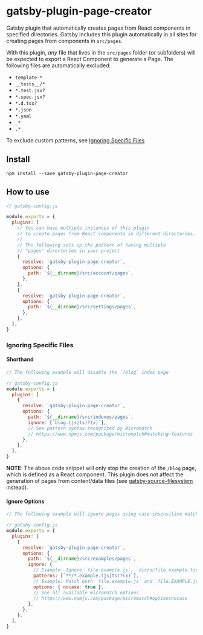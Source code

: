 # gatsby-plugin-page-creator

Gatsby plugin that automatically creates pages from React components in specified directories. Gatsby
includes this plugin automatically in all sites for creating pages from components in `src/pages`.

With this plugin, _any_ file that lives in the `src/pages` folder (or subfolders) will be expected to export a React Component to generate a Page. The following files are automatically excluded:

- `template-*`
- `__tests__/*`
- `*.test.jsx?`
- `*.spec.jsx?`
- `*.d.tsx?`
- `*.json`
- `*.yaml`
- `_*`
- `.*`

To exclude custom patterns, see [Ignoring Specific Files](#ignoring-specific-files)

## Install

`npm install --save gatsby-plugin-page-creator`

## How to use

```javascript
// gatsby-config.js

module.exports = {
  plugins: [
    // You can have multiple instances of this plugin
    // to create pages from React components in different directories.
    //
    // The following sets up the pattern of having multiple
    // "pages" directories in your project
    {
      resolve: `gatsby-plugin-page-creator`,
      options: {
        path: `${__dirname}/src/account/pages`,
      },
    },
    {
      resolve: `gatsby-plugin-page-creator`,
      options: {
        path: `${__dirname}/src/settings/pages`,
      },
    },
  ],
}
```

### Ignoring Specific Files

#### Shorthand

```javascript
// The following example will disable the `/blog` index page

// gatsby-config.js
module.exports = {
  plugins: [
    {
      resolve: `gatsby-plugin-page-creator`,
      options: {
        path: `${__dirname}/src/indexes/pages`,
        ignore: [`blog.(js|ts)?(x)`],
        // See pattern syntax recognized by micromatch
        // https://www.npmjs.com/package/micromatch#matching-features
      },
    },
  ],
}
```

**NOTE**: The above code snippet will only stop the creation of the `/blog` page, which is defined as a React component.
This plugin does not affect the generation of pages from content/data files
(see [gatsby-source-filesystem](https://www.gatsbyjs.org/packages/gatsby-source-filesystem/) instead).

#### Ignore Options

```javascript
// The following example will ignore pages using case-insensitive matching

// gatsby-config.js
module.exports = {
  plugins: [
    {
      resolve: `gatsby-plugin-page-creator`,
      options: {
        path: `${__dirname}/src/examples/pages`,
        ignore: {
          // Example: Ignore `file.example.js`, `dir/s/file.example.tsx`
          patterns: [`**/*.example.(js|ts)?(x)`],
          // Example: Match both `file.example.js` and `file.EXAMPLE.js`
          options: { nocase: true },
          // See all available micromatch options
          // https://www.npmjs.com/package/micromatch#optionsnocase
        },
      },
    },
  ],
}
```
